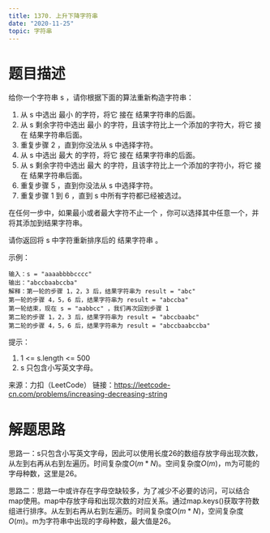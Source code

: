 ```yaml
---
title: 1370. 上升下降字符串
date: "2020-11-25"
topic: 字符串
---
```

# 题目描述

给你一个字符串 s ，请你根据下面的算法重新构造字符串：

1. 从 s 中选出 最小 的字符，将它 接在 结果字符串的后面。
2. 从 s 剩余字符中选出 最小 的字符，且该字符比上一个添加的字符大，将它 接在 结果字符串后面。
3. 重复步骤 2 ，直到你没法从 s 中选择字符。
4. 从 s 中选出 最大 的字符，将它 接在 结果字符串的后面。
5. 从 s 剩余字符中选出 最大 的字符，且该字符比上一个添加的字符小，将它 接在 结果字符串后面。
6. 重复步骤 5 ，直到你没法从 s 中选择字符。
7. 重复步骤 1 到 6 ，直到 s 中所有字符都已经被选过。

在任何一步中，如果最小或者最大字符不止一个 ，你可以选择其中任意一个，并将其添加到结果字符串。

请你返回将 s 中字符重新排序后的 结果字符串 。

示例：
```
输入：s = "aaaabbbbcccc"
输出："abccbaabccba"
解释：第一轮的步骤 1，2，3 后，结果字符串为 result = "abc"
第一轮的步骤 4，5，6 后，结果字符串为 result = "abccba"
第一轮结束，现在 s = "aabbcc" ，我们再次回到步骤 1
第二轮的步骤 1，2，3 后，结果字符串为 result = "abccbaabc"
第二轮的步骤 4，5，6 后，结果字符串为 result = "abccbaabccba"
```

提示：
1. 1 <= s.length <= 500
2. s 只包含小写英文字母。


来源：力扣（LeetCode）
链接：https://leetcode-cn.com/problems/increasing-decreasing-string

# 解题思路

思路一：s只包含小写英文字母，因此可以使用长度26的数组存放字母出现次数，从左到右再从右到左遍历。时间复杂度$O(m * N)$。空间复杂度$O(m)$，m为可能的字母种数，这里是26。


思路二：思路一中或许存在字母空缺较多，为了减少不必要的访问，可以结合map使用。map中存放字母和出现次数的对应关系。通过map.keys()获取字符数组进行排序。从左到右再从右到左遍历。时间复杂度$O(m * N)$，空间复杂度$O(m)$。m为字符串中出现的字母种数，最大值是26。
